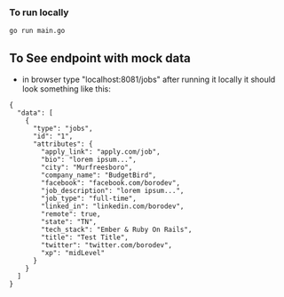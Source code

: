 ### To run locally
`go run main.go`

## To See endpoint with mock data
- in browser type "localhost:8081/jobs" after running it locally
it should look something like this:
```
{
  "data": [
    {
      "type": "jobs",
      "id": "1",
      "attributes": {
        "apply_link": "apply.com/job",
        "bio": "lorem ipsum...",
        "city": "Murfreesboro",
        "company_name": "BudgetBird",
        "facebook": "facebook.com/borodev",
        "job_description": "lorem ipsum...",
        "job_type": "full-time",
        "linked_in": "linkedin.com/borodev",
        "remote": true,
        "state": "TN",
        "tech_stack": "Ember & Ruby On Rails",
        "title": "Test Title",
        "twitter": "twitter.com/borodev",
        "xp": "midLevel"
      }
    }
  ]
}
```